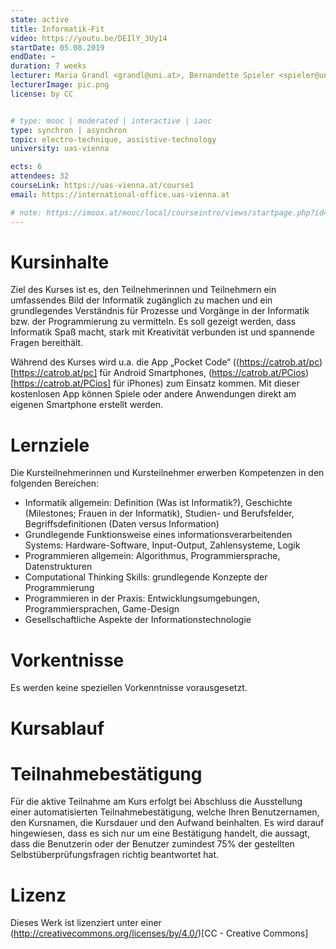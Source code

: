 ```yaml
---
state: active
title: Informatik-Fit
video: https://youtu.be/DEIlY_3Uy14
startDate: 05.08.2019
endDate: ~
duration: 7 weeks
lecturer: Maria Grandl <grandl@uni.at>, Bernandette Spieler <spieler@uni.at>
lecturerImage: pic.png
license: by CC


# type: mooc | moderated | interactive | iaoc
type: synchron | asynchron
topic: electro-technique, assistive-technology
university: uas-vienna

ects: 6
attendees: 32
courseLink: https://uas-vienna.at/course1
email: https://international-office.uas-vienna.at

# note: https://imoox.at/mooc/local/courseintro/views/startpage.php?id=71
---
```

# Kursinhalte

Ziel des Kurses ist es, den Teilnehmerinnen und Teilnehmern ein umfassendes Bild der Informatik zugänglich zu machen und ein grundlegendes Verständnis für
Prozesse und Vorgänge in der Informatik bzw. der Programmierung zu vermitteln.
Es soll gezeigt werden, dass Informatik Spaß macht, stark mit Kreativität verbunden ist und spannende Fragen bereithält.

Während des Kurses wird u.a. die App „Pocket Code“ ((https://catrob.at/pc)[https://catrob.at/pc] für Android Smartphones, (https://catrob.at/PCios)[https://catrob.at/PCios] für iPhones) zum Einsatz kommen.
Mit dieser kostenlosen App können Spiele oder andere Anwendungen direkt am eigenen Smartphone erstellt werden.

# Lernziele

Die Kursteilnehmerinnen und Kursteilnehmer erwerben Kompetenzen in den folgenden Bereichen:

* Informatik allgemein: Definition (Was ist Informatik?), Geschichte (Milestones; Frauen in der Informatik), Studien- und Berufsfelder, Begriffsdefinitionen (Daten versus Information)
* Grundlegende Funktionsweise eines informationsverarbeitenden Systems: Hardware-Software, Input-Output, Zahlensysteme, Logik
* Programmieren allgemein: Algorithmus, Programmiersprache, Datenstrukturen
* Computational Thinking Skills: grundlegende Konzepte der Programmierung
* Programmieren in der Praxis: Entwicklungsumgebungen, Programmiersprachen, Game-Design
* Gesellschaftliche Aspekte der Informationstechnologie

# Vorkentnisse

Es werden keine speziellen Vorkenntnisse vorausgesetzt.

# Kursablauf

# Teilnahmebestätigung

Für die aktive Teilnahme am Kurs erfolgt bei Abschluss die Ausstellung einer automatisierten Teilnahmebestätigung, welche Ihren Benutzernamen, den Kursnamen, die Kursdauer und den Aufwand beinhalten.
Es wird darauf hingewiesen, dass es sich nur um eine Bestätigung handelt, die aussagt, dass die Benutzerin oder der Benutzer zumindest 75% der gestellten Selbstüberprüfungsfragen richtig beantwortet hat.

# Lizenz

Dieses Werk ist lizenziert unter einer (http://creativecommons.org/licenses/by/4.0/)[CC - Creative Commons]